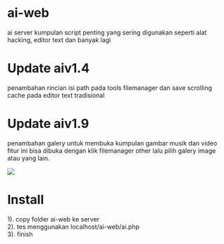 # ai-web
ai server kumpulan script penting yang sering
digunakan seperti alat hacking, editor text dan banyak lagi

# Update aiv1.4
penambahan rincian isi path pada tools filemanager
dan save scrolling cache pada editor text tradisional

# Update aiv1.9
penambahan galery untuk membuka kumpulan gambar musik dan video
fitur ini bisa dibuka dengan klik filemanager other lalu pilih
galery image atau yang lain.

![](output.gif)

# Install 
1). copy folder ai-web ke server <br>
2). tes menggunakan localhost/ai-web/ai.php <br>
3). finish <br>
